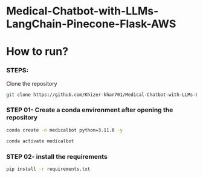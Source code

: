 # Medical-Chatbot-with-LLMs-LangChain-Pinecone-Flask-AWS


# How to run?
### STEPS:

Clone the repository

```bash
git clone https://github.com/Khizer-khan701/Medical-Chatbot-with-LLMs-LangChain-Pinecone-Flask-AWS.git
```
### STEP 01- Create a conda environment after opening the repository

```bash
conda create -n medicalbot python=3.11.0 -y
```

```bash
conda activate medicalbot
```


### STEP 02- install the requirements
```bash
pip install -r requirements.txt
```